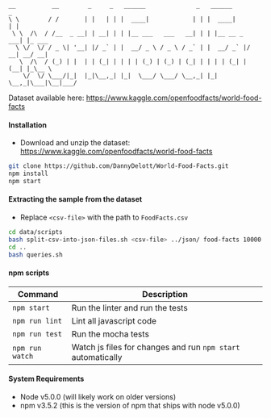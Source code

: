 ```
__          __        _     _   ______              _   ______         _       
\ \        / /       | |   | | |  ____|            | | |  ____|       | |      
 \ \  /\  / /__  _ __| | __| | | |__ ___   ___   __| | | |__ __ _  ___| |_ ___ 
  \ \/  \/ / _ \| '__| |/ _` | |  __/ _ \ / _ \ / _` | |  __/ _` |/ __| __/ __|
   \  /\  / (_) | |  | | (_| | | | | (_) | (_) | (_| | | | | (_| | (__| |_\__ \
    \/  \/ \___/|_|  |_|\__,_| |_|  \___/ \___/ \__,_| |_|  \__,_|\___|\__|___/
```

Dataset available here: https://www.kaggle.com/openfoodfacts/world-food-facts

#### Installation
- Download and unzip the dataset: https://www.kaggle.com/openfoodfacts/world-food-facts

```bash
git clone https://github.com/DannyDelott/World-Food-Facts.git
npm install
npm start
```

#### Extracting the sample from the dataset
- Replace `<csv-file>` with the path to `FoodFacts.csv`

```bash
cd data/scripts
bash split-csv-into-json-files.sh <csv-file> ../json/ food-facts 10000
cd ..
bash queries.sh
```

#### npm scripts

Command | Description
---|---
`npm start` | Run the linter and run the tests
`npm run lint` | Lint all javascript code
`npm run test` | Run the mocha tests
`npm run watch` | Watch js files for changes and run `npm start` automatically

#### System Requirements
- Node v5.0.0 (will likely work on older versions)
- npm v3.5.2 (this is the version of npm that ships with node v5.0.0)

